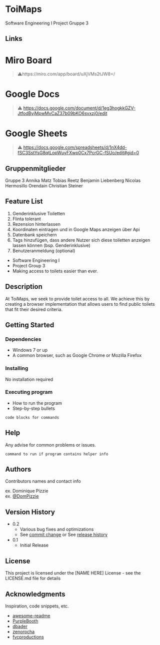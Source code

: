 # ToiMaps

Software Engineering I Project Gruppe 3

## Links
# Miro Board
> ⚠️https://miro.com/app/board/uXjVMs2tJW8=/
# Google Docs 
> :warning: https://docs.google.com/document/d/1eg3hogkkGZV-JtfodByjMpwMvCaZ37b09bKO6svxzj0/edit
# Google Sheets
> ⚠️ https://docs.google.com/spreadsheets/d/1nX4dd-fSC3SstYsG8qtLopWuyFXwp0Cx7PcrGC-fSUo/edit#gid=0

## Gruppenmitglieder 
Gruppe 3
Annika Matz
Tobias Reetz
Benjamin Liebenberg
Nicolas Hermosillo Orendain
Christian Steiner

## Feature List 
1. Genderinklusive Toiletten
2. Flinta tolerant
3. Rezension hinterlassen
4. Koordinaten eintragen und in Google Maps anzeigen über Api
5. Datenbank speichern
6. Tags hinzufügen, dass andere Nutzer sich diese toiletten anzeigen lassen können (bsp. Genderinklusive)
7. Benutzeranmeldung (optional)

- Software Engineering I
- Project Group 3
- Making access to toilets easier than ever. 

## Description

At ToiMaps, we seek to provide toilet access to all. We achieve this by creating a browser implementation that allows users to find public toilets that fit their desired criteria.

## Getting Started

### Dependencies
- Windows 7 or up
- A common browser, such as Google Chrome or Mozilla Firefox

### Installing
No installation required

### Executing program

* How to run the program
* Step-by-step bullets
```
code blocks for commands
```

## Help

Any advise for common problems or issues.
```
command to run if program contains helper info
```

## Authors

Contributors names and contact info

ex. Dominique Pizzie  
ex. [@DomPizzie](https://twitter.com/dompizzie)

## Version History

* 0.2
    * Various bug fixes and optimizations
    * See [commit change]() or See [release history]()
* 0.1
    * Initial Release

## License

This project is licensed under the [NAME HERE] License - see the LICENSE.md file for details

## Acknowledgments

Inspiration, code snippets, etc.
* [awesome-readme](https://github.com/matiassingers/awesome-readme)
* [PurpleBooth](https://gist.github.com/PurpleBooth/109311bb0361f32d87a2)
* [dbader](https://github.com/dbader/readme-template)
* [zenorocha](https://gist.github.com/zenorocha/4526327)
* [fvcproductions](https://gist.github.com/fvcproductions/1bfc2d4aecb01a834b46)

